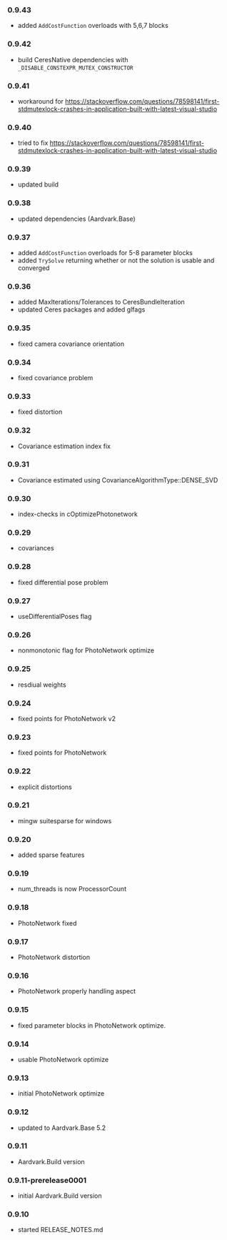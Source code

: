 ### 0.9.43
* added `AddCostFunction` overloads with 5,6,7 blocks

### 0.9.42
* build CeresNative dependencies with `_DISABLE_CONSTEXPR_MUTEX_CONSTRUCTOR`

### 0.9.41
* workaround for https://stackoverflow.com/questions/78598141/first-stdmutexlock-crashes-in-application-built-with-latest-visual-studio

### 0.9.40
* tried to fix https://stackoverflow.com/questions/78598141/first-stdmutexlock-crashes-in-application-built-with-latest-visual-studio

### 0.9.39
* updated build

### 0.9.38
* updated dependencies (Aardvark.Base)

### 0.9.37
* added `AddCostFunction` overloads for 5-8 parameter blocks
* added `TrySolve` returning whether or not the solution is usable and converged

### 0.9.36
* added MaxIterations/Tolerances to CeresBundleIteration 
* updated Ceres packages and added glfags

### 0.9.35
* fixed camera covariance orientation

### 0.9.34
* fixed covariance problem

### 0.9.33
* fixed distortion

### 0.9.32
* Covariance estimation index fix

### 0.9.31
* Covariance estimated using CovarianceAlgorithmType::DENSE_SVD

### 0.9.30
* index-checks in cOptimizePhotonetwork

### 0.9.29
* covariances

### 0.9.28
* fixed differential pose problem

### 0.9.27
* useDifferentialPoses flag

### 0.9.26
* nonmonotonic flag for PhotoNetwork optimize

### 0.9.25
* resdiual weights 

### 0.9.24
* fixed points for PhotoNetwork v2

### 0.9.23
* fixed points for PhotoNetwork

### 0.9.22
* explicit distortions 

### 0.9.21
* mingw suitesparse for windows

### 0.9.20
* added sparse features 

### 0.9.19
* num_threads is now ProcessorCount

### 0.9.18
* PhotoNetwork fixed

### 0.9.17
* PhotoNetwork distortion

### 0.9.16
* PhotoNetwork properly handling aspect

### 0.9.15
* fixed parameter blocks in PhotoNetwork optimize.

### 0.9.14 
* usable PhotoNetwork optimize

### 0.9.13 
* initial PhotoNetwork optimize

### 0.9.12
* updated to Aardvark.Base 5.2

### 0.9.11
* Aardvark.Build version

### 0.9.11-prerelease0001
* initial Aardvark.Build version 

### 0.9.10
* started RELEASE_NOTES.md